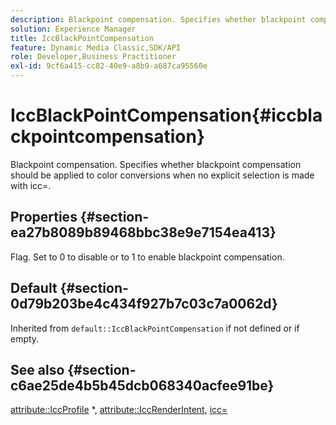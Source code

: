 ```yaml
---
description: Blackpoint compensation. Specifies whether blackpoint compensation should be applied to color conversions when no explicit selection is made with icc=.
solution: Experience Manager
title: IccBlackPointCompensation
feature: Dynamic Media Classic,SDK/API
role: Developer,Business Practitioner
exl-id: 9cf6a415-cc82-40e9-a8b9-a687ca95560e
---
```

# IccBlackPointCompensation{#iccblackpointcompensation}

Blackpoint compensation. Specifies whether blackpoint compensation should be applied to color conversions when no explicit selection is made with icc=.

## Properties {#section-ea27b8089b89468bbc38e9e7154ea413}

Flag. Set to 0 to disable or to 1 to enable blackpoint compensation.

## Default {#section-0d79b203be4c434f927b7c03c7a0062d}

Inherited from `default::IccBlackPointCompensation` if not defined or if empty.

## See also {#section-c6ae25de4b5b45dcb068340acfee91be}

[attribute::IccProfile](../../../../../is-api/image-catalog/image-serving-api-ref/c-image-catalog-reference/c-attributes-reference/r-iccprofilecmyk.md#reference-db89f9dac33e447cadb359ec1ba27ee0) &#42;, [attribute::IccRenderIntent](../../../../../is-api/image-catalog/image-serving-api-ref/c-image-catalog-reference/c-attributes-reference/r-iccrenderintent.md#reference-012f207f28bd4406a5368d23ed95a51f), [icc=](../../../../../is-api/http-ref/image-serving-api-ref/c-http-protocol-reference/c-command-reference/r-icc.md#reference-182b5679e21e4df3b4d330535a5a7517)
